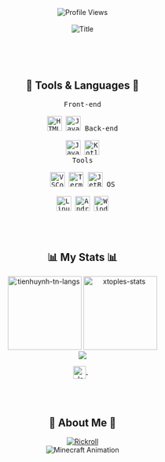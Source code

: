 <div align="center">
  <img src="https://komarev.com/ghpvc/?username=j4ys4j4&style=for-the-badge" alt="Profile Views" />
  <br><br>
</div>

<div align="center">
  <img src="https://readme-typing-svg.herokuapp.com/?font=Architects+Daughter&color=%23FF0000&size=50&center=true&vCenter=true&height=60&width=600&lines=Im+Jay.;Welcome+to+my+profile!" alt="Title" />
</div>

<br><br><br>
<h2 align="center"> 🌟 Tools & Languages 🌟 </h2>

<p align="center">
  <kbd>
    <kbd>Front-end</kbd>
    <br><br>
    <img width="30px" src="https://cdn.jsdelivr.net/gh/devicons/devicon/icons/html5/html5-original.svg" alt="HTML5" title="HTML5" /> 
    <img width="30px" src="https://cdn.jsdelivr.net/gh/devicons/devicon/icons/javascript/javascript-original.svg" alt="JavaScript" title="JavaScript" />
  </kbd>
  <kbd>
    <kbd>Back-end</kbd>
    <br><br>
    <img width="30px" src="https://cdn.jsdelivr.net/gh/devicons/devicon/icons/java/java-original.svg" alt="Java" title="Java" />
    <img width="30px" src="https://cdn.jsdelivr.net/gh/devicons/devicon/icons/kotlin/kotlin-original.svg" alt="Kotlin" title="Kotlin" />
  </kbd>
  <br>
  <kbd>
    <kbd>Tools</kbd>
    <br><br>
    <img width="30px" src="https://cdn.jsdelivr.net/gh/devicons/devicon/icons/vscode/vscode-original.svg" alt="VSCode" title="VSCode" />
    <img width="30px" src="https://github.com/termux/termux-app/raw/master/app/src/main/res/mipmap-xxxhdpi/ic_launcher.png" alt="Termux" title="Termux" />
    <img width="30px" src="https://cdn.jsdelivr.net/gh/devicons/devicon/icons/jetbrains/jetbrains-original.svg" alt="JetBrains" title="JetBrains" />
  </kbd>
  <kbd>
    <kbd>OS</kbd>
    <br><br>
    <img width="30px" src="https://cdn.jsdelivr.net/gh/devicons/devicon/icons/linux/linux-original.svg" alt="Linux" title="Linux" />
    <img width="30px" src="https://cdn.jsdelivr.net/gh/devicons/devicon/icons/android/android-original.svg" alt="Android" title="Android" />
    <img width="30px" src="https://cdn.jsdelivr.net/gh/devicons/devicon/icons/windows8/windows8-original.svg" alt="Windows" title="Windows" />
  </kbd>
</p>
<br><br>

<h2 align="center"> 📊 My Stats 📊 </h2>

<div align="center">
<img height="150em" src="https://github-readme-stats.vercel.app/api/top-langs/?username=j4ys4j4&layout=compact&show_icon=true&theme=algolia" alt="tienhuynh-tn-langs"/>
<img height="150em" src="https://github-readme-stats.vercel.app/api/?username=j4ys4j4&layout=compact&show_icon=true&theme=algolia" alt="xtoples-stats"/>
</div>
<div align="center">
  <img src="http://github-readme-streak-stats.herokuapp.com?user=j4ys4j4&theme=algolia&background=0d1117&hide_border=true" />
</div>

<p align="center">
  <a href="https://profile-summary-for-github.herokuapp.com/user/j4ys4j4" target="_blank">
    <img align="center" alt="Jay | GitHub" width="26px" src="https://upload.wikimedia.org/wikipedia/commons/thumb/a/ae/Github-desktop-logo-symbol.svg/1024px-Github-desktop-logo-symbol.svg.png" />
  </a> &nbsp;&nbsp;
<p> 
<br><br>

<h2 align="center"> 👤 About Me 👤 </h2>

<div align="center">
  <a href="https://www.youtube.com/watch?v=dQw4w9WgXcQ" target="_blank"><img src="https://img.shields.io/badge/-Click%20to%20See :3-red?style=for-the-badge&logo=youtube&logoColor=white" alt="Rickroll"></a>
</div>
</div>

<div align="center">
  <img src="https://media.giphy.com/media/h8lEyMvzT1c0tMdjs5/giphy.gif" alt="Minecraft Animation" />
</div>
